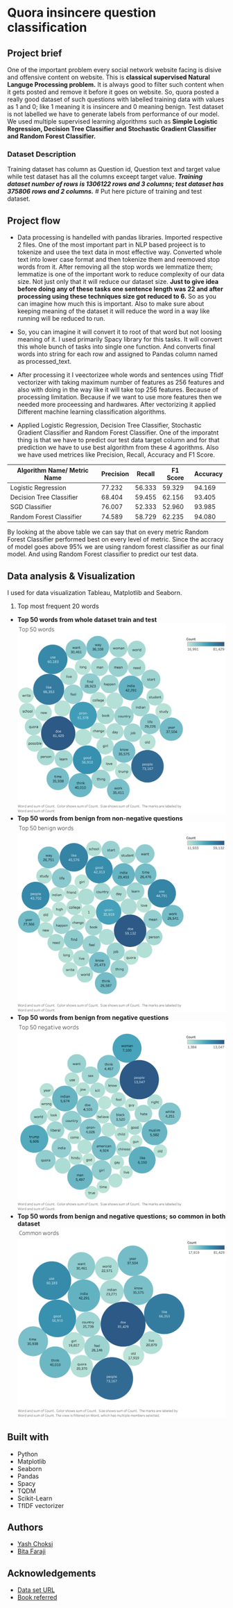 # Quora insincere question classification

## Project brief
One of the important problem every social network website facing is disive and offensive content on website. This is **classical supervised Natural Languge Processing problem.** It is always good to filter such content when it gets posted and remove it before it goes on website. So, quora posted a really good dataset of such questions with labelled training data with values as 1 and 0; like 1 meaning it is insincere and 0 meaning benign. Test dataset is not labelled we have to generate labels from performance of our model. We used multiple supervised learning algorithms such as **Simple Logistic Regression, Decision Tree Classifier and Stochastic Gradient Classifier and Random Forest Classifier.**

### Dataset Description
Training dataset has column as Question id, Question text and target value while test dataset has all the columns exceept target value. ***Training dataset number of rows is 1306122 rows and 3 columns; test dataset has 375806 rows and 2 columns.*** # Put here picture of training and test dataset.

## Project flow
* Data processing is handelled with pandas libraries. Imported respective 2 files. One of the most important part in NLP based projeect is to tokenize and usee the text data in most effective way. Converted whole text into lower case format and then tokenize them and reemoved stop words from it. After removing all the stop words we lemmatize them; lemmatize is one of the important work to reduce complexity of our data size. Not just only that it will reduce our dataset size. **Just to give idea before doing any of these tasks one sentence length was 22 and after processing using these techniques size got reduced to 6.** So as you can imagine how much this is important. Also to make sure about keeping meaning of the dataset it will reduce the word in a way like running will be reduced to run. 
* So, you can imagine it will convert it to root of that word but not loosing meaning of it. I used primarily Spacy library for this tasks. It will convert this whole bunch of tasks into single one function. And converts final words into string for each row and assigned to Pandas column named as processed_text.

* After processing it I veectorizee whole words and sentences using Tfidf vectorizer with taking maximum number of features as 256 features and also with doing in the way like it will take top 256 features. Because of processing limitation. Because if we want to use more features then we needed more proceessing and hardwares. After vectorizing it applied Different machine learning classification algorithms.

* Applied Logistic Regression, Decision Tree Classifier, Stochastic Gradient Classifier and Random Forest Classifier. One of the imporatnt thing is that we have to predict our test data target column and for that prediction we have to use best algorithm from these 4 agorithms. Also we have used metrices like Precision, Recall, Accuracy and F1 Score.

| Algorithm Name/ Metric Name | Precision     | Recall        | F1 Score      | Accuracy      |      
| --------------------------- | ------------- | ------------- | ------------- | ------------- |
| Logistic Regression         | 77.232        | 56.333        | 59.329        | 94.169        |
| Decision Tree Classifier    | 68.404        | 59.455        | 62.156        | 93.405        | 
| SGD Classifier              | 76.007        | 52.333        | 52.960        | 93.985        |
| Random Forest Classifier    | 74.589        | 58.729        | 62.235        | 94.080        |

By looking at the above table we can say that on every metric Random Forest Classifier performed best on every level of metric. Since the accracy of model goes above 95% we are using random forest classifier as our final model. And using Random Forest classifier to predict our test data. 

## Data analysis & Visualization
I used for data visualization Tableau, Matplotlib and Seaborn.
1. Top most frequent 20 words

* **Top 50 words from whole dataset train and test**
![Solar panel in residential and non-residential](./Visualization/top50words.png)
* **Top 50 words from benign from non-negative questions**
![Solar panel in residential and non-residential](./Visualization/top50benign.png)
* **Top 50 words from benign from negative questions**
![Solar panel in residential and non-residential](./Visualization/top50negative.png)
* **Top 50 words from benign and negative questions; so common in both dataset**
![Solar panel in residential and non-residential](./Visualization/commonWords.png)

## Built with
* Python
* Matplotlib
* Seaborn
* Pandas
* Spacy
* TQDM
* Scikit-Learn
* TfIDF vectorizer

## Authors
* [Yash Choksi](https://www.linkedin.com/in/choksiyash/)
* [Bita Faraji](https://www.linkedin.com/in/bita-f-a9889811b/)

## Acknowledgements
* [Data set URL](https://www.kaggle.com/c/quora-insincere-questions-classification)
* [Book referred](https://www.amazon.com/Hands-Machine-Learning-Scikit-Learn-TensorFlow/dp/1491962291)
